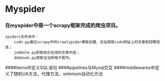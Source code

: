 # Myspider
### 在myspider中是一个scrapy框架完成的爬虫项目。
    spiders文件夹中：
        csdn.py通过scrapy中的crawlspider模板创建，全站爬取csdn网站上的文章和招聘信息；
        jobbole.py抓取伯乐在线的文章内容；
        ddebook.py爬取当当网电子图书。
####items中定义SQL语句
####pipelines与Mysql交互
####middlewares中定义了随机UA方法，代理方法，selenium自动化方法
